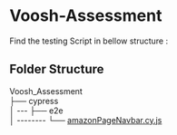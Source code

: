 # Voosh-Assessment
Find the testing Script in bellow structure :
## Folder Structure
Voosh_Assessment <br>
├── cypress <br>
│ --- ├── e2e <br>
│ -------- └── <a href="https://github.com/nitishkumar31/Voosh-Assessment/blob/main/cypress/e2e/amazonPageNavbar.cy.js">amazonPageNavbar.cy.js</a> <br>

